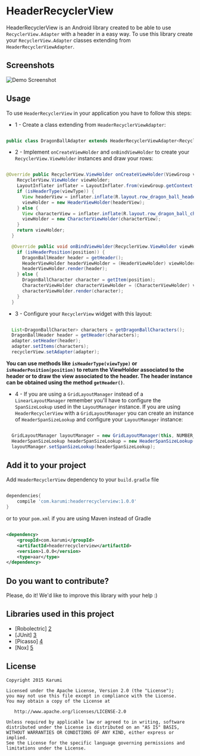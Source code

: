 HeaderRecyclerView
==================

HeaderRecyclerView is an Android library created to be able to use ``RecyclerView.Adapter`` with a header in a easy way. To use this library create your ``RecyclerView.Adapter`` classes extending from ``HeaderRecyclerViewAdapter``.

Screenshots
-----------

![Demo Screenshot][1]

Usage
-----

To use ``HeaderRecyclerView`` in your application you have to follow this steps:

* 1 - Create a class extending from ``HeaderRecyclerViewAdapter``:

```java

public class DragonBallAdapter extends HeaderRecyclerViewAdapter<RecyclerView.ViewHolder, DragonBallHeader, DragonBallCharacter> {


```

* 2 - Implement ``onCreateViewHolder`` and ``onBindViewHolder`` to create your ``RecyclerView.ViewHolder`` instances and draw your rows:

```java

@Override public RecyclerView.ViewHolder onCreateViewHolder(ViewGroup viewGroup, int viewType) {
    RecyclerView.ViewHolder viewHolder;
    LayoutInflater inflater = LayoutInflater.from(viewGroup.getContext());
    if (isHeaderType(viewType)) {
      View headerView = inflater.inflate(R.layout.row_dragon_ball_header, viewGroup, false);
      viewHolder = new HeaderViewHolder(headerView);
    } else {
      View characterView = inflater.inflate(R.layout.row_dragon_ball_character, viewGroup, false);
      viewHolder = new CharacterViewHolder(characterView);
    }
    return viewHolder;
  }

  @Override public void onBindViewHolder(RecyclerView.ViewHolder viewHolder, int position) {
    if (isHeaderPosition(position)) {
      DragonBallHeader header = getHeader();
      HeaderViewHolder headerViewHolder = (HeaderViewHolder) viewHolder;
      headerViewHolder.render(header);
    } else {
      DragonBallCharacter character = getItem(position);
      CharacterViewHolder characterViewHolder = (CharacterViewHolder) viewHolder;
      characterViewHolder.render(character);
    }
  }

```

* 3 - Configure your ``RecyclerView`` widget with this layout:

```java

  List<DragonBallCharacter> characters = getDragonBallCharacters();
  DragonBallHeader header = getHeader(characters);
  adapter.setHeader(header);
  adapter.setItems(characters);
  recyclerView.setAdapter(adapter);

```

**You can use methods like ``isHeaderType(viewType)`` or ``isHeaderPosition(position)`` to return the ViewHolder associated to the header or to draw the view associated to the header. The header instance can be obtained using the method ``getHeader()``**.

* 4 - If you are using a ``GridLayoutManager`` instead of a ``LinearLayoutManager`` remember you'll have to configure the ``SpanSizeLookup`` used in the ``LayoutManager`` instance. If you are using ``HeaderRecyclerView`` with a ``GridLayoutManager`` you can create an instance of ``HeaderSpanSizeLookup`` and configure your ``LayoutManager`` instance:

```java

  GridLayoutManager layoutManager = new GridLayoutManager(this, NUMBER_OF_COLUMNS);
  HeaderSpanSizeLookup headerSpanSizeLookup = new HeaderSpanSizeLookup(adapter, layoutManager);
  layoutManager.setSpanSizeLookup(headerSpanSizeLookup);

```

Add it to your project
----------------------

Add ``HeaderRecyclerView`` dependency to your ``build.gradle`` file

```groovy

dependencies{
    compile 'com.karumi:headerrecyclerview:1.0.0'
}

```

or to your ``pom.xml`` if you are using Maven instead of Gradle

```xml

<dependency>
    <groupId>com.karumi</groupId>
    <artifactId>headerrecyclerview</artifactId>
    <version>1.0.0</version>
    <type>aar</type>
</dependency>

```

Do you want to contribute?
--------------------------

Please, do it! We'd like to improve this library with your help :)

Libraries used in this project
------------------------------

* [Robolectric] [2]
* [JUnit] [3]
* [Picasso] [4]
* [Nox] [5]

License
-------

    Copyright 2015 Karumi

    Licensed under the Apache License, Version 2.0 (the "License");
    you may not use this file except in compliance with the License.
    You may obtain a copy of the License at

       http://www.apache.org/licenses/LICENSE-2.0

    Unless required by applicable law or agreed to in writing, software
    distributed under the License is distributed on an "AS IS" BASIS,
    WITHOUT WARRANTIES OR CONDITIONS OF ANY KIND, either express or implied.
    See the License for the specific language governing permissions and
    limitations under the License.


[1]: ./art/screenshot_demo_1.gif
[2]: https://github.com/robolectric/robolectric
[3]: https://github.com/junit-team/junit
[4]: https://github.com/square/picasso
[5]: https://github.com/pedrovgs/Nox
